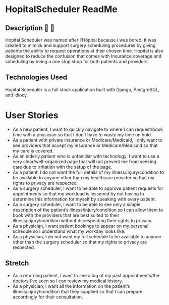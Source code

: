 # HopitalScheduler ReadMe
## Description :calendar: :face_with_head_bandage:
Hopital Scheduler was named after l'Hôpital because I was bored. It was created to mimick and support surgery scheduling procedures by giving patients the ability to request operations at their chosen time. Hopital is also designed to reduce the confusion that comes with Insurance coverage and scheduling by being a one stop shop for both patients and providers.

## Technologies Used 
Hopital Scheduler is a full stack application built with Django, PostgreSQL, and idiocy.
# User Stories 
- As a new patient, I want to quickly navigate to where I can request/book time with a physician so that I don’t have to waste my time on hold.
- As a patient with private insurance or Medicare/Medicaid, I only want to see providers that accept my insurance or Medicare/Medicaid so that my care is covered.
- As an elderly patient who is unfamiliar with technology, I want to use a very clear/well-organized page that will not prevent me from seeking care due to irritation with the setup of the page.
- As a patient, I do not want the full details of my illness/injury/condition to be available to anyone other than my healthcare provider so that my rights to privacy are respected
- As a surgery scheduler, I want to be able to approve patient requests for appointments so that my workload is lessened by not having to determine this information for myself by speaking with every patient.
- As a surgery scheduler, I want to be able to see only a simple description of the patient’s illness/injury/condition so I can allow them to book with the providers that are best suited to their illness/injury/condition without disrespecting their rights to privacy.
- As a physician, I want patient bookings to appear on my personal schedule so I understand what my workday looks like.
- As a physician, I do not want my full schedule to be available to anyone other than the surgery scheduler so that my rights to privacy are respected.
## Stretch 
- As a returning patient, I want to see a log of my past appointments/the doctors I’ve seen so I can review my medical history.
- As a physician, I want all the information on the patient’s illness/injury/condition that they supplied so that I can prepare accordingly for their consultation.
